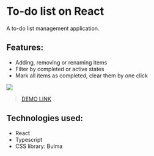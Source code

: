 # To-do list on React

A to-do list management application.

## Features:
- Adding, removing or renaming items
- Filter by completed or active states
- Mark all items as completed, clear them by one click

![](https://s9.gifyu.com/images/2023-01-12-14-21-45.gif)
> [DEMO LINK](https://denis-khristyuk.github.io/todos-list)

## Technologies used:
- React 
- Typescript
- CSS library: Bulma
